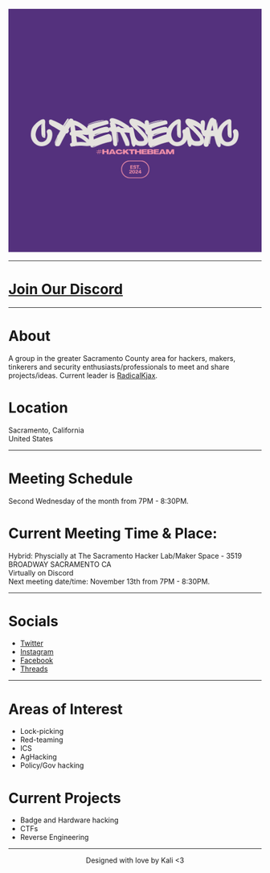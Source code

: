 ![ Logo ](./assets/images/HACKTHEBEAM.png)

---

# [Join Our Discord](https://discord.gg/bcXW6vETwH)

---

# About
A group in the greater Sacramento County area for hackers, makers, tinkerers and security enthusiasts/professionals to meet and share projects/ideas. Current leader is [RadicalKjax](https://twitter.com/radicalkjax).

# Location
Sacramento, California\
United States

---

# Meeting Schedule
Second Wednesday of the month from 7PM - 8:30PM.

# Current Meeting Time & Place:
Hybrid:
Physcially at The Sacramento Hacker Lab/Maker Space - 3519 BROADWAY SACRAMENTO CA\
Virtually on Discord\
Next meeting date/time: November 13th from 7PM - 8:30PM.

---

# Socials
* [Twitter](https://twitter.com/CyberSec916)
* [Instagram](https://instagram.com/cybersec916)
* [Facebook](https://facebook.com/profile.php?id=61559952651821)
* [Threads](https://www.threads.net/@cybersec916)

---

# Areas of Interest
* Lock-picking
* Red-teaming
* ICS
* AgHacking
* Policy/Gov hacking

# Current Projects
* Badge and Hardware hacking
* CTFs
* Reverse Engineering

---

<div align="center"> Designed with love by Kali <3
